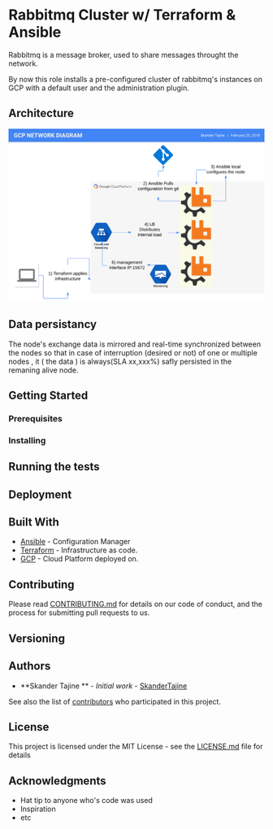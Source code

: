 # Rabbitmq Cluster w/ Terraform & Ansible

Rabbitmq is a message broker, used to share messages throught the network.

By now this role installs a pre-configured cluster of rabbitmq's instances on GCP with a default user and the administration plugin.

## Architecture
![alt text](https://github.com/skandertajine/rabbitmq-cluster/blob/master/architecture.png)
## Data persistancy 

The node's exchange data is mirrored and real-time synchronized between the nodes so that in case of interruption (desired or not) of one or multiple nodes , it ( the data ) is always(SLA xx,xxx%) safly persisted in the remaning alive node.


## Getting Started
### Prerequisites
### Installing
## Running the tests
## Deployment

## Built With
* [Ansible](https://www.ansible.com) - Configuration Manager
* [Terraform](https://www.terraform.io) - Infrastructure as code.
* [GCP](https://rometools.github.io/rome/) - Cloud Platform deployed on.

## Contributing

Please read [CONTRIBUTING.md](https://gist.github.com/PurpleBooth/b24679402957c63ec426) for details on our code of conduct, and the process for submitting pull requests to us.

## Versioning

## Authors

* **Skander Tajine ** - *Initial work* - [SkanderTajine](https://github.com/SkanderTajine)

See also the list of [contributors](https://github.com/your/project/contributors) who participated in this project.

## License

This project is licensed under the MIT License - see the [LICENSE.md](LICENSE.md) file for details

## Acknowledgments

* Hat tip to anyone who's code was used
* Inspiration
* etc

